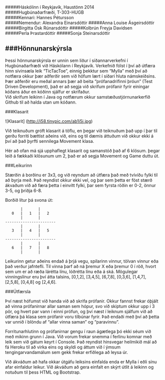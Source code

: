 #####Háskólinn í Reykjavík, Haustönn 2014   
#####Hugbúnaðarfræði, T-303-HUGB           
#####Kennari: Hannes Pétursson
<br>
#####Nemendur:  Alexandra Einarsdóttir
#####Anna Louise Ásgeirsdóttir
#####Birgitta Ósk Rúnarsdóttir
#####Kolbrún Freyja Davidsen     
#####Perla Þrastardóttir
#####Sonja Steinarsdóttir

###Hönnunarskýrsla
------------------

Þessi hönnunarskýrsla er unnin sem liður í síðannarverkefni í Hugbúnaðarfræði við Háskólann í Reykjavík. 
Verkefnið fólst í því að útfæra hinn sívinsæla leik “TicTacToe”, einnig þekktur sem “Mylla” með því að notfæra okkur þær aðferðir 
sem við höfum lært í síðari hluta námskeiðsins. Þær aðferðir eru meðal annars þær að beita “prófanadrifinni þróun” 
(Test Driven Development), það er að segja við skrifum prófanir fyrir einingar kóðans áður en kóðinn sjálfur er skrifaður.  
Við skrifum leikinn í Java og notfærum okkur samstæðustjórnunarkerfið Github til að halda utan um kóðann.

###Klasarit

![Klasarit] (http://i58.tinypic.com/ab1i5j.jpg)

Við teiknuðum gróft klasarit á töflu, en þegar við teiknuðum það upp í þar til gerðu forriti bættist aðeins við, eins og til dæmis 
áttuðum við okkur ekki á því að það þyrfti sennilega Movement klasa. 

Hér að ofan má sjá upphaflegt klasarit og samanstóð það af 6 klösum.  þegar leið á fækkaði klösunum um 2, það er að segja Movement og Game duttu út.

###Leikurinn

Stærðin á borðinu er 3x3, og við reyndum að útfæra það með tvívíðu fylki til að byrja með. Það reyndist okkur ekki vel, og þar sem 
þetta er föst stærð ákvaðum við að færa þetta í einvítt fylki, þar sem fyrsta röðin er 0-2, önnur 3-5, og þriðja 6-8.

Borðið lítur þá svona út:

           |       |
       0   |   1   |   2
           |       |
    -----------------------
           |       |
       3   |   4   |   5
           |       |
    -----------------------
           |       |
       6   |   7   |   8
           |       |

Leikurinn getur aðeins endað á þrjá vegu, spilarinn vinnur, tölvan vinnur eða það verður jafntefli.  Til vinna þarf að ná þremur X eða þremur 0 í röð, hvort sem um er að ræða lárétta línu, lóðrétta línu eða á ská.  Mögulegar vinningslínur eru því átta talsins, 
[0,1,2], [3,4,5], [6,7,8], [0,3,6], [1,4,7], [2,5,8], [0,4,8] og [2,4,6].

###Útfærsla

Því næst hófumst við handa við að skrifa prófanir. Okkur fannst frekar óþjált að vinna prófanirnar allar saman sem hópur, svo við 
skiptum okkur upp í 3 pör, og hvert par vann í einni prófun, og því næst í leiknum sjálfum við að útfæra þá klasa sem prófanir voru 
tilbúnar fyrir. Það endaði með því að þetta var unnið í blöndu af “allar vinna saman” og “paravinnu”.

Forritunarhlutinn og prófanirnar gengu í raun ágætlega þó ekki séum við með mikinn grunn í Java.  Við vorum frekar snemma í ferlinu 
komnar með leik sem við gátum keyrt í Console.  Það reyndist hinsvegar heilmikið mál að fá Heroku til að virka eins og skyldi og 
áttum við í ýmsum tengingarvandamálum sem gekk frekar erfiðlega að leysa úr. 

Við ákváðum að hafa okkar útgáfu leiksins einfalda enda er Mylla í eðli sínu afar einfaldur leikur. Við ákváðum að gera einfalt en 
skýrt útlit á leikinn og notuðum til þess HTML og Bootstrap. 


